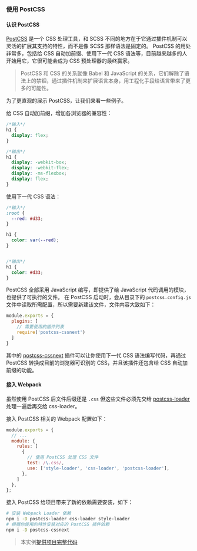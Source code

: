 ### 使用 PostCSS

#### 认识 PostCSS
[PostCSS](http://postcss.org) 是一个 CSS 处理工具，和 SCSS 不同的地方在于它通过插件机制可以灵活的扩展其支持的特性，而不是像 SCSS 那样语法是固定的。
PostCSS 的用处非常多，包括给 CSS 自动加前缀、使用下一代 CSS 语法等，目前越来越多的人开始用它，它很可能会成为 CSS 预处理器的最终赢家。

> PostCSS 和 CSS 的关系就像 Babel 和 JavaScript 的关系，它们解除了语法上的禁锢，通过插件机制来扩展语言本身，用工程化手段给语言带来了更多的可能性。

为了更直观的展示 PostCSS，让我们来看一些例子。

给 CSS 自动加前缀，增加各浏览器的兼容性：
```css
/*输入*/
h1 {
  display: flex;
}

/*输出*/
h1 {
  display: -webkit-box;
  display: -webkit-flex;
  display: -ms-flexbox;
  display: flex;
}
```

使用下一代 CSS 语法：
```css
/*输入*/
:root {
  --red: #d33;
}

h1 {
  color: var(--red);
}


/*输出*/
h1 { 
  color: #d33;
}
```

PostCSS 全部采用 JavaScript 编写，即提供了给 JavaScript 代码调用的模块，也提供了可执行的文件。
在 PostCSS 启动时，会从目录下的 `postcss.config.js` 文件中读取所需配置，所以需要新建该文件，文件内容大致如下：
```js
module.exports = {
  plugins: [
    // 需要使用的插件列表
    require('postcss-cssnext')
  ]
}
```
其中的 [postcss-cssnext](http://cssnext.io) 插件可以让你使用下一代 CSS 语法编写代码，再通过 PostCSS 转换成目前的浏览器可识别的 CSS，并且该插件还包含给 CSS 自动加前缀的功能。

#### 接入 Webpack
虽然使用 PostCSS 后文件后缀还是 `.css` 但这些文件必须先交给 [postcss-loader](https://github.com/postcss/postcss-loader) 处理一遍后再交给 css-loader。

接入 PostCSS 相关的 Webpack 配置如下：
```js
module.exports = {
  // ...
  module: {
    rules: [
      {
        // 使用 PostCSS 处理 CSS 文件
        test: /\.css/,
        use: ['style-loader', 'css-loader', 'postcss-loader'],
      },
    ]
  },
};
```

接入 PostCSS 给项目带来了新的依赖需要安装，如下：
```bash
# 安装 Webpack Loader 依赖
npm i -D postcss-loader css-loader style-loader
# 根据你使用的特性安装对应的 PostCSS 插件依赖
npm i -D postcss-cssnext
```

> 本实例[提供项目完整代码](http://webpack.wuhaolin.cn/3.5使用PostCSS.zip)

